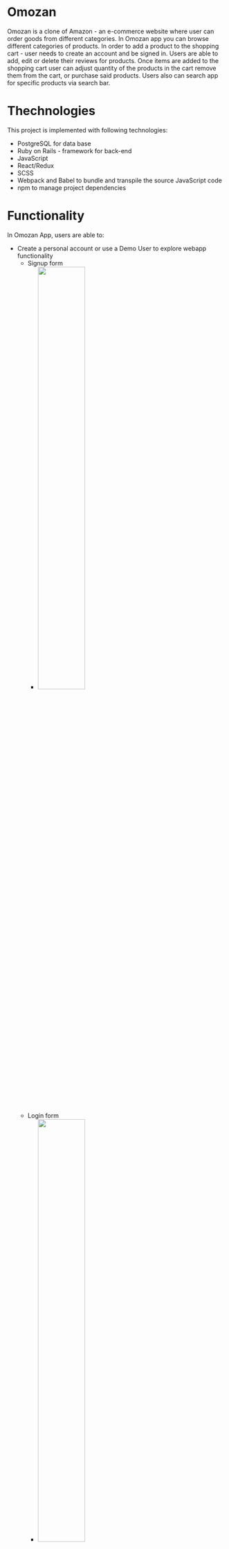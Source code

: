 # Omozan

  Omozan is a clone of Amazon - an e-commerce website where user can order goods from different categories. In Omozan app you can browse different categories of products. In order to add a product to the shopping cart - user needs to create an account and be signed in. Users are able to add, edit or delete their reviews for products. Once items are added to the shopping cart user can adjust quantity of the products in the cart remove them from the cart, or purchase said products. Users also can search app for specific products via search bar.
  
  
# Thechnologies

This project is implemented with following technologies:
* PostgreSQL for data base
* Ruby on Rails - framework for back-end
* JavaScript
* React/Redux
* SCSS
* Webpack and Babel to bundle and transpile the source JavaScript code
* npm to manage project dependencies

# Functionality
In Omozan App, users are able to:
* Create a personal account or use a Demo User to explore webapp functionality
  * Signup form
    - <img src="./app/assets/images/Readme/signup.png" width=50% height=50%>
  * Login form
    - <img src="app/assets/images/Readme/login.png" width=50% height=50%>
  * Demo user login
    - <img src="app/assets/images/Readme/demo_user.png" width=50% height=50%>
* Users can see featured products on a front page and browse products by category or view all products for sale
  - Featured products on splash page
     - <img src="./app/assets/images/Readme/featured_items.png" width=50% height=50%>
  - Index for computers department
     - <img src="./app/assets/images/Readme/category.png" width=50% height=50%>
  - Departments navigation
     - <img src="./app/assets/images/Readme/category_list.png" width=50% height=50%>
* Users can view details and image of individual item and its reviews
  - Product details
     - <img src="./app/assets/images/Readme/details.png" width=50% height=50%>
  - Product reviews
     - <img src="./app/assets/images/Readme/reviews.png" width=50% height=50%>
* Users can leave a custom review for products, later edit or delete those reviews. Each user can leave only one review for product
  - Create review button
     - <img src="./app/assets/images/Readme/create_review.png" width=50% height=50%>
  - Review form
     - <img src="./app/assets/images/Readme/review_form.png" width=50% height=50%>
* Users can search for a specific product using the search bar in the header
  - Search bar
     - <img src="./app/assets/images/Readme/searchbar.png" width=50% height=50%>
  - Search Result
     - <img src="./app/assets/images/Readme/search_result.png" width=50% height=50%>

# Code snippets
* Products index fetches products for given category and populates page with product index item by passing product data in each tab, where product item procces data and outputs iformation on given product

```js
render(){
        const { products } = this.props;
        if (!products) return null;
        
        return(
            <div className="index-page">  
                <h1>{this.renderSubtitle()}</h1>
                <ul className="product-grid">
                    {products.map((product) => (
                        <ProductsIndexItem product={product} key={product.id} />
                        ))}
                </ul>
            </div>
        )
    }
```

```js
render(){
        const { product, reviews } = this.props;
        return <div className="product-tab">
            <Link to={`/products/${this.props.product.id}`}>
                <div>
                    <div className="index-img-box">
                        <img src={product.imageURL} />
                    </div>
                    {this.cutTitle(product.title,120)}
                    <div className="product-score">
                        <div className={`score-box ${this.avgScore(product.avgScore)}`}></div>
                        <div className="score-count">
                            {product.reviewCount}
                        </div>
                    </div>
                    <div className="price-box">
                        <h3>
                            ${product.price.toFixed(2)}
                        </h3>
                    </div>
                </div>
            </Link>
        </div>
    }
```
* Create/Edit Reviews button is dinamic. User is allowed only one review per product, so after creating a review - button changes from "Create review" to "Edit review" and now directs to edit form
```js
<h3>Review this product</h3>
                        <p>Share your thoughts with other customers</p>
                        <Link to={
                                this.reviewExist() ? `/reviews/edit-review/${product.id}` : `/reviews/create-review/${product.id}`
                            } > 
                            <button>
                                {!this.reviewExist() ? 
                                    "Write a customer review" : "Edit customer review "}
                            </button>
                        </Link>
```
```js
reviewExist = () => (
        Object.values(this.props.reviews).some(review => (
            review.author_id == this.props.currentUserId
        )) ? true : false
    )
```
* Searchbar is making a direct request to backend using a query 
```js
export const fetchSearchProducts = (query) => (
    $.ajax({
        method: "GET",
        url: `/api/searches/${query}`
    })
)
```
```rb
def index       
        @products = Product
                            .joins(:departments)
                            .where("departments.department = ?", params[:dep])
                            .where("title ILIKE ?", "%#{params[:title].downcase}%")
        if @products
            render "/api/products/index"
        else
            render json: ['Products not found'], status: 404
        end 
    end
 ```
 
 - [ ] test

